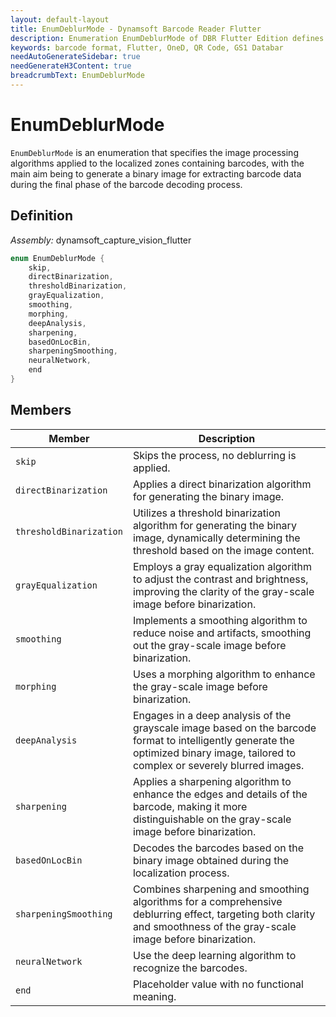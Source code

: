 ```yaml
---
layout: default-layout
title: EnumDeblurMode - Dynamsoft Barcode Reader Flutter
description: Enumeration EnumDeblurMode of DBR Flutter Edition defines the modes for extracting barcode data during the final phase of the barcode decoding process
keywords: barcode format, Flutter, OneD, QR Code, GS1 Databar
needAutoGenerateSidebar: true
needGenerateH3Content: true
breadcrumbText: EnumDeblurMode
---
```


# EnumDeblurMode

`EnumDeblurMode` is an enumeration that specifies the image processing algorithms applied to the localized zones containing barcodes, with the main aim being to generate a binary image for extracting barcode data during the final phase of the barcode decoding process.

## Definition

*Assembly:* dynamsoft_capture_vision_flutter

```dart
enum EnumDeblurMode {
    skip,
    directBinarization,
    thresholdBinarization,
    grayEqualization,
    smoothing,
    morphing,
    deepAnalysis,
    sharpening,
    basedOnLocBin,
    sharpeningSmoothing,
    neuralNetwork,
    end
}
```

## Members

| Member | Description |
| ------ | ----------- |
| `skip` | Skips the process, no deblurring is applied. |
| `directBinarization` | Applies a direct binarization algorithm for generating the binary image. |
| `thresholdBinarization` | Utilizes a threshold binarization algorithm for generating the binary image, dynamically determining the threshold based on the image content. |
| `grayEqualization` | Employs a gray equalization algorithm to adjust the contrast and brightness, improving the clarity of the gray-scale image before binarization. |
| `smoothing` | Implements a smoothing algorithm to reduce noise and artifacts, smoothing out the gray-scale image before binarization. |
| `morphing` | Uses a morphing algorithm to enhance the gray-scale image before binarization. |
| `deepAnalysis` | Engages in a deep analysis of the grayscale image based on the barcode format to intelligently generate the optimized binary image, tailored to complex or severely blurred images. |
| `sharpening` | Applies a sharpening algorithm to enhance the edges and details of the barcode, making it more distinguishable on the gray-scale image before binarization. |
| `basedOnLocBin` | Decodes the barcodes based on the binary image obtained during the localization process. |
| `sharpeningSmoothing` | Combines sharpening and smoothing algorithms for a comprehensive deblurring effect, targeting both clarity and smoothness of the gray-scale image before binarization. |
| `neuralNetwork` | Use the deep learning algorithm to recognize the barcodes. |
| `end` | Placeholder value with no functional meaning. |
